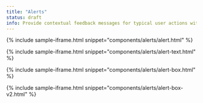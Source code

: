 ```yaml
---
title: "Alerts"
status: draft
info: Provide contextual feedback messages for typical user actions with the handful of available and flexible alert messages.
---
```


{% include sample-iframe.html snippet="components/alerts/alert.html" %}

{% include sample-iframe.html snippet="components/alerts/alert-text.html" %}

{% include sample-iframe.html snippet="components/alerts/alert-box.html" %}

{% include sample-iframe.html snippet="components/alerts/alert-box-v2.html" %}

